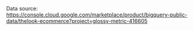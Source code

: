 Data source: https://console.cloud.google.com/marketplace/product/bigquery-public-data/thelook-ecommerce?project=glossy-metric-416605
